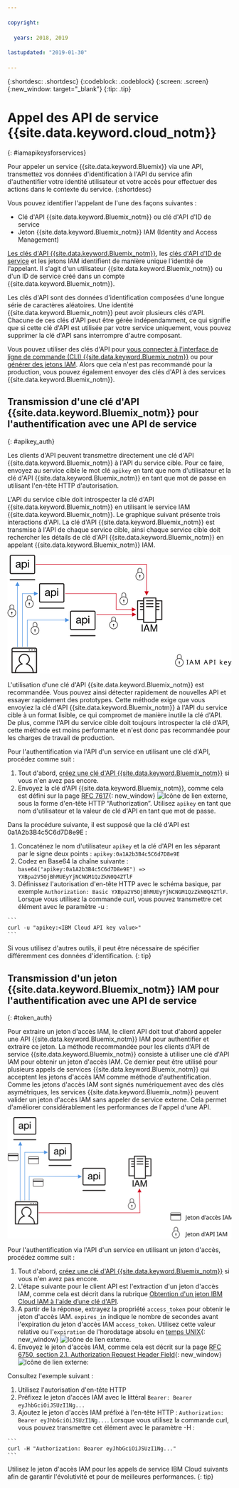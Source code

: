 ```yaml
---

copyright:

  years: 2018, 2019

lastupdated: "2019-01-30"

---
```


{:shortdesc: .shortdesc}
{:codeblock: .codeblock}
{:screen: .screen}
{:new_window: target="_blank"}
{:tip: .tip}

# Appel des API de service {{site.data.keyword.cloud_notm}}
{: #iamapikeysforservices}

Pour appeler un service {{site.data.keyword.Bluemix}} via une API, transmettez vos données d'identification à l'API du service afin d'authentifier votre identité utilisateur et votre accès pour effectuer des actions dans le contexte du service. 
{:shortdesc}

Vous pouvez identifier l'appelant de l'une des façons suivantes : 

* Clé d'API {{site.data.keyword.Bluemix_notm}} ou clé d'API d'ID de service
* Jeton {{site.data.keyword.Bluemix_notm}} IAM (Identity and Access Management)

[Les clés d'API {{site.data.keyword.Bluemix_notm}}](/docs/iam?topic=iam-userapikey#userapikey), les [clés d'API d'ID de service](/docs/iam?topic=iam-serviceidapikeys#serviceidapikeys) et les jetons IAM identifient de manière unique l'identité de l'appelant. Il s'agit d'un utilisateur {{site.data.keyword.Bluemix_notm}} ou d'un ID de service créé dans un compte {{site.data.keyword.Bluemix_notm}}. 

Les clés d'API sont des données d'identification composées d'une longue série de caractères aléatoires. Une identité {{site.data.keyword.Bluemix_notm}} peut avoir plusieurs clés d'API. Chacune de ces clés d'API peut être gérée indépendamment, ce qui signifie que si cette clé d'API est utilisée par votre service uniquement, vous pouvez supprimer la clé d'API sans interrompre d'autre composant.

Vous pouvez utiliser des clés d'API pour [vous connecter à l'interface de ligne de commande (CLI) {{site.data.keyword.Bluemix_notm}}](/docs/cli/reference/ibmcloud?topic=cloud-cli-ibmcloud_login#ibmcloud_login) ou pour [générer des jetons IAM](/docs/iam?topic=iam-iamtoken_from_apikey#iamtoken_from_apikey). Alors que cela n'est pas recommandé pour la production, vous pouvez également envoyer des clés d'API à des services {{site.data.keyword.Bluemix_notm}}.

## Transmission d'une clé d'API {{site.data.keyword.Bluemix_notm}} pour l'authentification avec une API de service
{: #apikey_auth}

Les clients d'API peuvent transmettre directement une clé d'API {{site.data.keyword.Bluemix_notm}} à l'API du service cible. Pour ce faire, envoyez au service cible le mot clé `apikey` en tant que nom d'utilisateur et la clé d'API {{site.data.keyword.Bluemix_notm}} en tant que mot de passe en utilisant l'en-tête HTTP d'autorisation.

L'API du service cible doit introspecter la clé d'API {{site.data.keyword.Bluemix_notm}} en utilisant le service IAM {{site.data.keyword.Bluemix_notm}}. Le graphique suivant présente trois interactions d'API. La clé d'API {{site.data.keyword.Bluemix_notm}} est transmise à l'API de chaque service cible, ainsi chaque service cible doit rechercher les détails de clé d'API {{site.data.keyword.Bluemix_notm}} en appelant {{site.data.keyword.Bluemix_notm}} IAM.

![Authentification avec une API de service en utilisant une clé d'API ](images/APIkeyauth.svg "Transmission de clés d'API à des services cible qui transmettent ensuite la clé d'API à IAM pour valider les données d'identification")

L'utilisation d'une clé d'API {{site.data.keyword.Bluemix_notm}} est recommandée. Vous pouvez ainsi détecter rapidement de nouvelles API et essayer rapidement des prototypes. Cette méthode exige que vous envoyiez la clé d'API {{site.data.keyword.Bluemix_notm}} à l'API du service cible à un format lisible, ce qui compromet de manière inutile la clé d'API. De plus, comme l'API du service cible doit toujours introspecter la clé d'API, cette méthode est moins performante et n'est donc pas recommandée pour les charges de travail de production.

Pour l'authentification via l'API d'un service en utilisant une clé d'API, procédez comme suit : 

  1. Tout d'abord, [créez une clé d'API {{site.data.keyword.Bluemix_notm}}](/docs/iam?topic=iam-userapikey#creating-an-api-key) si vous n'en avez pas encore.
  2. Envoyez la clé d'API {{site.data.keyword.Bluemix_notm}}, comme cela est défini sur la page [RFC 7617](https://tools.ietf.org/html/rfc7617){: new_window} ![Icône de lien externe](../icons/launch-glyph.svg "Icône de lien externe"), sous la forme d'en-tête HTTP “Authorization”. Utilisez `apikey` en tant que nom d'utilisateur et la valeur de clé d'API en tant que mot de passe.

Dans la procédure suivante, il est supposé que la clé d'API est 0a1A2b3B4c5C6d7D8e9E :

  1.	Concaténez le nom d'utilisateur `apikey` et la clé d'API en les séparant par le signe deux points : `apikey:0a1A2b3B4c5C6d7D8e9E`
  2.	Codez en Base64 la chaîne suivante : `base64("apikey:0a1A2b3B4c5C6d7D8e9E") => YXBpa2V5OjBhMUEyYjNCNGM1QzZkN0Q4ZTlF`
  3.	Définissez l'autorisation d'en-tête HTTP avec le schéma basique, par exemple `Authorization: Basic YXBpa2V5OjBhMUEyYjNCNGM1QzZkN0Q4ZTlF`. Lorsque vous utilisez la commande curl, vous pouvez transmettre cet élément avec le paramètre -u :

    ```
    curl -u "apikey:<IBM Cloud API key value>"
    ```

  Si vous utilisez d'autres outils, il peut être nécessaire de spécifier différemment ces données d'identification.
  {: tip}

## Transmission d'un jeton {{site.data.keyword.Bluemix_notm}} IAM pour l'authentification avec une API de service
{: #token_auth}

Pour extraire un jeton d'accès IAM, le client API doit tout d'abord appeler une API {{site.data.keyword.Bluemix_notm}} IAM pour authentifier et extraire ce jeton. La méthode recommandée pour les clients d'API de service {{site.data.keyword.Bluemix_notm}} consiste à utiliser une clé d'API IAM pour obtenir un jeton d'accès IAM. Ce dernier peut être utilisé pour plusieurs appels de services {{site.data.keyword.Bluemix_notm}} qui acceptent les jetons d'accès IAM comme méthode d'authentification. Comme les jetons d'accès IAM sont signés numériquement avec des clés asymétriques, les services {{site.data.keyword.Bluemix_notm}} peuvent valider un jeton d'accès IAM sans appeler de service externe. Cela permet d'améliorer considérablement les performances de l'appel d'une API.

![Authentification avec une API de service en utilisant un jeton d'accès ](images/tokenauth.svg "Extraction d'un jeton à partir d'IAM en utilisant une clé d'API et en transmettant le jeton d'accès à des services cible pour valider les données d'identification")

Pour l'authentification via l'API d'un service en utilisant un jeton d'accès, procédez comme suit :

  1. Tout d'abord, [créez une clé d'API {{site.data.keyword.Bluemix_notm}}](/docs/iam?topic=iam-userapikey#creating-an-api-key) si vous n'en avez pas encore. 
  2. L'étape suivante pour le client API est l'extraction d'un jeton d'accès IAM, comme cela est décrit dans la rubrique [Obtention d'un jeton IBM Cloud IAM  à l'aide d’une clé d'API](/docs/iam?topic=iam-iamtoken_from_apikey#iamtoken_from_apikey).
  3. A partir de la réponse, extrayez la propriété `access_token` pour obtenir le jeton d'accès IAM. `expires_in` indique le nombre de secondes avant l'expiration du jeton d'accès IAM `access_token`. Utilisez cette valeur relative ou l'`expiration` de l'horodatage absolu en [temps UNIX](https://en.wikipedia.org/wiki/Unix_time){: new_window} ![Icône de lien externe](../icons/launch-glyph.svg "Icône de lien externe"). 
  4. Envoyez le jeton d'accès IAM, comme cela est décrit sur la page [RFC 6750, section 2.1. Authorization Request Header Field](https://tools.ietf.org/html/rfc6750#page-5){: new_window} ![Icône de lien externe](../icons/launch-glyph.svg "Icône de lien externe"):
   
Consultez l'exemple suivant :

  1.	Utilisez l'autorisation d'en-tête HTTP
  2.	Préfixez le jeton d'accès IAM avec le littéral `Bearer: Bearer eyJhbGciOiJSUzI1Ng...`
  3.	Ajoutez le jeton d'accès IAM préfixé à l'en-tête HTTP : `Authorization: Bearer eyJhbGciOiJSUzI1Ng...`. Lorsque vous utilisez la commande curl, vous pouvez transmettre cet élément avec le paramètre -H :

    ```
    curl -H "Authorization: Bearer eyJhbGciOiJSUzI1Ng..."
    ```
        
  Utilisez le jeton d'accès IAM pour les appels de service IBM Cloud suivants afin de garantir l'évolutivité et pour de meilleures performances.
  {: tip}



